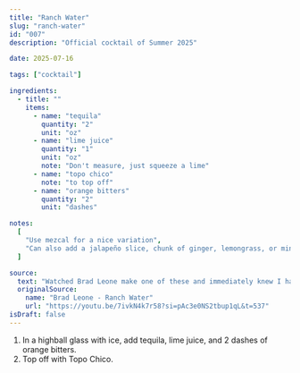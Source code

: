 ```yaml
---
title: "Ranch Water"
slug: "ranch-water"
id: "007"
description: "Official cocktail of Summer 2025"

date: 2025-07-16

tags: ["cocktail"]

ingredients:
  - title: ""
    items:
      - name: "tequila"
        quantity: "2"
        unit: "oz"
      - name: "lime juice"
        quantity: "1"
        unit: "oz"
        note: "Don't measure, just squeeze a lime"
      - name: "topo chico"
        note: "to top off"
      - name: "orange bitters"
        quantity: "2"
        unit: "dashes"

notes:
  [
    "Use mezcal for a nice variation",
    "Can also add a jalapeño slice, chunk of ginger, lemongrass, or mint",
  ]

source:
  text: "Watched Brad Leone make one of these and immediately knew I had to make them since I absolutely love Topo Chico. They've officially earned the title of summer 2025's signature drink"
  originalSource:
    name: "Brad Leone - Ranch Water"
    url: "https://youtu.be/7ivkN4k7r58?si=pAc3e0NS2tbup1qL&t=537"
isDraft: false
---
```


1. In a highball glass with ice, add tequila, lime juice, and 2 dashes of orange bitters.
2. Top off with Topo Chico.
